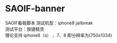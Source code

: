 # SAOIF-banner
SAOIF看板脚本
测试机型：iphone8 jailbreak  
测试平台：按键精灵  
理论支持 iphone6（s） 、7、8 即分辨率为(750x1334)  
